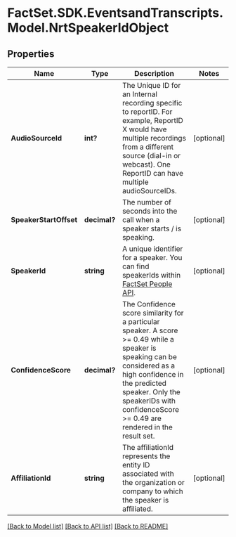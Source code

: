 # FactSet.SDK.EventsandTranscripts.Model.NrtSpeakerIdObject

## Properties

Name | Type | Description | Notes
------------ | ------------- | ------------- | -------------
**AudioSourceId** | **int?** | The Unique ID for an Internal recording specific to reportID. For example, ReportID X would have multiple recordings from a different source (dial-in or webcast). One ReportID can have multiple audioSourceIDs. | [optional] 
**SpeakerStartOffset** | **decimal?** | The number of seconds into the call when a speaker starts / is speaking. | [optional] 
**SpeakerId** | **string** | A unique identifier for a speaker. You can find speakerIds within [FactSet People API](https://developer.factset.com/api-catalog/factset-people-api).  | [optional] 
**ConfidenceScore** | **decimal?** | The  Confidence score similarity for a particular speaker.  A score &gt;&#x3D; 0.49 while a speaker is speaking can be considered as a high confidence in the predicted speaker.  Only the speakerIDs with confidenceScore &gt;&#x3D; 0.49 are rendered in the result set. | [optional] 
**AffiliationId** | **string** | The affiliationId represents the entity ID associated with the organization or company to which the speaker is affiliated. | [optional] 

[[Back to Model list]](../README.md#documentation-for-models) [[Back to API list]](../README.md#documentation-for-api-endpoints) [[Back to README]](../README.md)


